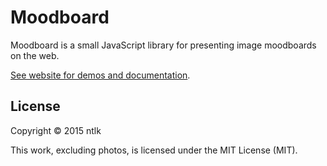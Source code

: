 # Moodboard

Moodboard is a small JavaScript library for presenting image moodboards on the web.

[See website for demos and documentation](https://ntlk.github.io/moodboard).

## License

Copyright © 2015 ntlk

This work, excluding photos, is licensed under the MIT License (MIT).

